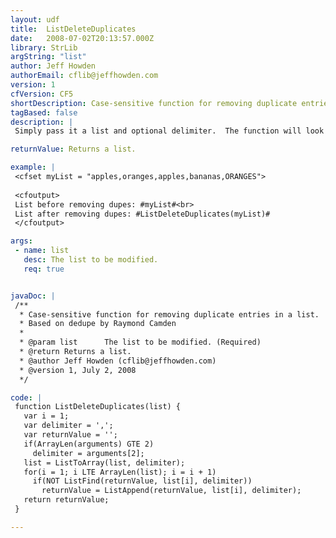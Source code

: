 ```yaml
---
layout: udf
title:  ListDeleteDuplicates
date:   2008-07-02T20:13:57.000Z
library: StrLib
argString: "list"
author: Jeff Howden
authorEmail: cflib@jeffhowden.com
version: 1
cfVersion: CF5
shortDescription: Case-sensitive function for removing duplicate entries in a list.
tagBased: false
description: |
 Simply pass it a list and optional delimiter.  The function will look for case-sensitive matches, removing any it finds, and return a new list without duplicates.

returnValue: Returns a list.

example: |
 <cfset myList = "apples,oranges,apples,bananas,ORANGES">
 
 <cfoutput>
 List before removing dupes: #myList#<br>
 List after removing dupes: #ListDeleteDuplicates(myList)#
 </cfoutput>

args:
 - name: list
   desc: The list to be modified.
   req: true


javaDoc: |
 /**
  * Case-sensitive function for removing duplicate entries in a list.
  * Based on dedupe by Raymond Camden
  * 
  * @param list      The list to be modified. (Required)
  * @return Returns a list. 
  * @author Jeff Howden (cflib@jeffhowden.com) 
  * @version 1, July 2, 2008 
  */

code: |
 function ListDeleteDuplicates(list) {
   var i = 1;
   var delimiter = ',';
   var returnValue = '';
   if(ArrayLen(arguments) GTE 2)
     delimiter = arguments[2];
   list = ListToArray(list, delimiter);
   for(i = 1; i LTE ArrayLen(list); i = i + 1)
     if(NOT ListFind(returnValue, list[i], delimiter))
       returnValue = ListAppend(returnValue, list[i], delimiter);
   return returnValue;
 }

---
```


